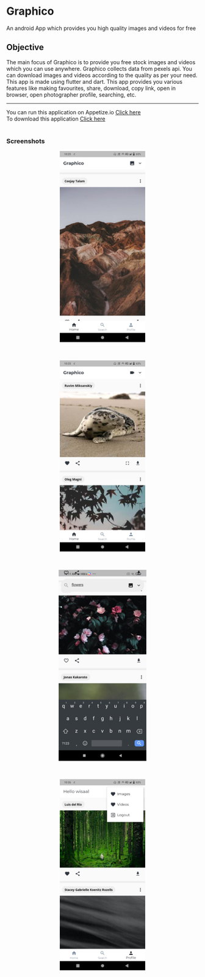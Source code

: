 # Graphico
An android App which provides you high quality images and videos for free
## Objective
The main focus of Graphico is to provide you free stock images and videos which you can use anywhere. Graphico collects data from pexels api. You can download images and videos according to the quality as per your need. This app is made using flutter and dart. This app provides you various features like making favourites, share, download, copy link, open in browser, open photographer profile, searching, etc.

-----
You can run this application on Appetize.io [Click here](https://appetize.io/app/yn35j38ahhphw4d6q7p199zbhw?device=nexus5&scale=75&orientation=portrait&osVersion=8.1) <br>
To download this application [Click here](https://drive.google.com/file/d/1eopRArXnvui8Me7m08QePuweZUU_4sqH/view?usp=drivesdk) <br> <br>
### Screenshots
<p align="center">
<img src="/screenshots/image.jpeg" alt="image" height="500"  /></p>
<br>
<p align="center">
<img src="/screenshots/video.jpeg" alt="video" height="500"  /></p>
<br>
<p align="center">
<img src="/screenshots/search.jpeg" alt="search" height="500"  /></p>
<br>
<p align="center">
<img src="/screenshots/profile.jpeg" alt="profile" height="500"  /></p>

